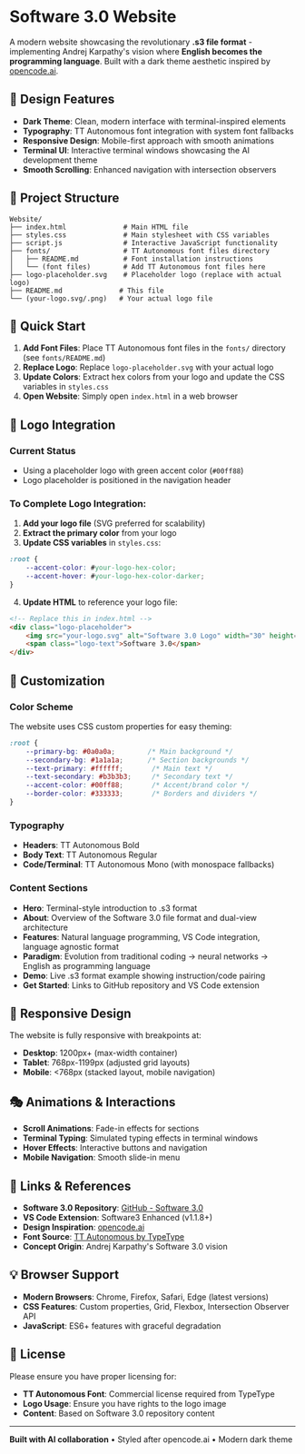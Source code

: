 # Software 3.0 Website

A modern website showcasing the revolutionary **.s3 file format** - implementing Andrej Karpathy's vision where **English becomes the programming language**. Built with a dark theme aesthetic inspired by [opencode.ai](https://opencode.ai).

## 🎨 Design Features

- **Dark Theme**: Clean, modern interface with terminal-inspired elements
- **Typography**: TT Autonomous font integration with system font fallbacks
- **Responsive Design**: Mobile-first approach with smooth animations
- **Terminal UI**: Interactive terminal windows showcasing the AI development theme
- **Smooth Scrolling**: Enhanced navigation with intersection observers

## 📁 Project Structure

```
Website/
├── index.html              # Main HTML file
├── styles.css              # Main stylesheet with CSS variables
├── script.js               # Interactive JavaScript functionality
├── fonts/                  # TT Autonomous font files directory
│   ├── README.md           # Font installation instructions
│   └── (font files)        # Add TT Autonomous font files here
├── logo-placeholder.svg    # Placeholder logo (replace with actual logo)
├── README.md              # This file
└── (your-logo.svg/.png)   # Your actual logo file
```

## 🚀 Quick Start

1. **Add Font Files**: Place TT Autonomous font files in the `fonts/` directory (see `fonts/README.md`)
2. **Replace Logo**: Replace `logo-placeholder.svg` with your actual logo
3. **Update Colors**: Extract hex colors from your logo and update the CSS variables in `styles.css`
4. **Open Website**: Simply open `index.html` in a web browser

## 🎯 Logo Integration

### Current Status
- Using a placeholder logo with green accent color (`#00ff88`)
- Logo placeholder is positioned in the navigation header

### To Complete Logo Integration:
1. **Add your logo file** (SVG preferred for scalability)
2. **Extract the primary color** from your logo 
3. **Update CSS variables** in `styles.css`:

```css
:root {
    --accent-color: #your-logo-hex-color;
    --accent-hover: #your-logo-hex-color-darker;
}
```

4. **Update HTML** to reference your logo file:

```html
<!-- Replace this in index.html -->
<div class="logo-placeholder">
    <img src="your-logo.svg" alt="Software 3.0 Logo" width="30" height="30">
    <span class="logo-text">Software 3.0</span>
</div>
```

## 🔧 Customization

### Color Scheme
The website uses CSS custom properties for easy theming:

```css
:root {
    --primary-bg: #0a0a0a;        /* Main background */
    --secondary-bg: #1a1a1a;      /* Section backgrounds */
    --text-primary: #ffffff;       /* Main text */
    --text-secondary: #b3b3b3;     /* Secondary text */
    --accent-color: #00ff88;       /* Accent/brand color */
    --border-color: #333333;       /* Borders and dividers */
}
```

### Typography
- **Headers**: TT Autonomous Bold
- **Body Text**: TT Autonomous Regular  
- **Code/Terminal**: TT Autonomous Mono (with monospace fallbacks)

### Content Sections
- **Hero**: Terminal-style introduction to .s3 format
- **About**: Overview of the Software 3.0 file format and dual-view architecture  
- **Features**: Natural language programming, VS Code integration, language agnostic format
- **Paradigm**: Evolution from traditional coding → neural networks → English as programming language
- **Demo**: Live .s3 format example showing instruction/code pairing
- **Get Started**: Links to GitHub repository and VS Code extension

## 📱 Responsive Design

The website is fully responsive with breakpoints at:
- **Desktop**: 1200px+ (max-width container)
- **Tablet**: 768px-1199px (adjusted grid layouts)
- **Mobile**: <768px (stacked layout, mobile navigation)

## 🎭 Animations & Interactions

- **Scroll Animations**: Fade-in effects for sections
- **Terminal Typing**: Simulated typing effects in terminal windows
- **Hover Effects**: Interactive buttons and navigation
- **Mobile Navigation**: Smooth slide-in menu

## 🔗 Links & References

- **Software 3.0 Repository**: [GitHub - Software 3.0](https://github.com/LakshmanTurlapati/Software-3.0)
- **VS Code Extension**: Software3 Enhanced (v1.1.8+)
- **Design Inspiration**: [opencode.ai](https://opencode.ai) 
- **Font Source**: [TT Autonomous by TypeType](https://typetype.org/fonts/tt-autonomous/)
- **Concept Origin**: Andrej Karpathy's Software 3.0 vision

## 💡 Browser Support

- **Modern Browsers**: Chrome, Firefox, Safari, Edge (latest versions)
- **CSS Features**: Custom properties, Grid, Flexbox, Intersection Observer API
- **JavaScript**: ES6+ features with graceful degradation

## 📝 License

Please ensure you have proper licensing for:
- **TT Autonomous Font**: Commercial license required from TypeType
- **Logo Usage**: Ensure you have rights to the logo image
- **Content**: Based on Software 3.0 repository content

---

**Built with AI collaboration** • Styled after opencode.ai • Modern dark theme
